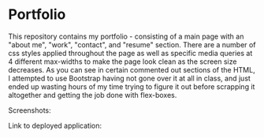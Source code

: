 # Portfolio
This repository contains my portfolio - consisting of a main page with an "about me", "work", "contact", and "resume" section.
There are a number of css styles applied throughout the page as well as specific media queries at 4 different max-widths to make the page look clean as the screen size decreases.
As you can see in certain commented out sections of the HTML, I attempted to use Bootstrap having not gone over it at all in class, and just ended up wasting hours of my time trying to figure it out before scrapping it altogether and getting the job done with flex-boxes.

Screenshots:

Link to deployed application:
